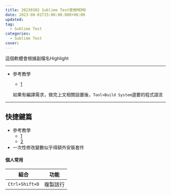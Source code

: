 ```yaml
---
title: 20230302 Sublime Text使用MEMO
date: 2023-08-01T15:00:00.000+08:00
updated: 
tag: 
  - Sublime Text
categories: 
  - Sublime Text
cover: 
---
```

這個軟體會根據副檔名Highlight

***
- 參考教學
  - [1](https://medium.com/jeasee%E9%9A%A8%E7%AD%86/%E9%96%8B%E5%A7%8B%E6%92%B0%E5%AF%AB%E7%A8%8B%E5%BC%8F%E7%A2%BC-%E7%A8%8B%E5%BC%8F%E7%A2%BC%E5%B9%B3%E5%8F%B0%E5%AE%89%E8%A3%9D-sublime-3d1184489e74)
  
  如果有編譯需求，做完上文相關設置後，`Tool>Build System`選要的程式語言

***
## 快捷鍵篇
- 參考教學
  - [1](https://shunnien.github.io/2016/02/23/sublimetext-shortcuts/)
  - [2](https://blog.51cto.com/zhangxueliang/4953526)
- 一次性修改變數似乎得額外安裝套件

#### 個人常用
|組合|功能|
|---|---|
|`Ctrl+Shift+D`|複製該行|